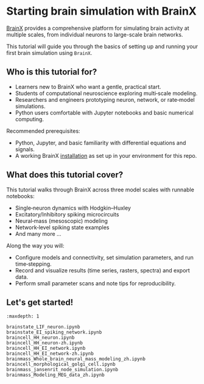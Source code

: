 # Starting brain simulation with BrainX 

[BrainX](https://github.com/chaobrain) provides a comprehensive platform for 
simulating brain activity at multiple scales, from individual neurons to 
large-scale brain networks. 

This tutorial will guide you through the basics of setting up and running 
your first brain simulation using ``BrainX``.


## Who is this tutorial for?

- Learners new to BrainX who want a gentle, practical start.
- Students of computational neuroscience exploring multi‑scale modeling.
- Researchers and engineers prototyping neuron, network, or rate‑model simulations.
- Python users comfortable with Jupyter notebooks and basic numerical computing.

Recommended prerequisites:

- Python, Jupyter, and basic familiarity with differential equations and signals.
- A working BrainX [installation](./install.md) as set up in your environment for this repo.

## What does this tutorial cover?

This tutorial walks through BrainX across three model scales with runnable notebooks:

- Single‑neuron dynamics with Hodgkin–Huxley
- Excitatory/Inhibitory spiking microcircuits
- Neural‑mass (mesoscopic) modeling
- Network‑level spiking state examples
- And many more ...

Along the way you will:

- Configure models and connectivity, set simulation parameters, and run time‑stepping.
- Record and visualize results (time series, rasters, spectra) and export data.
- Perform small parameter scans and note tips for reproducibility.


## Let's get started!

```{toctree}
:maxdepth: 1

brainstate_LIF_neuron.ipynb
brainstate_EI_spiking_network.ipynb
braincell_HH_neuron.ipynb
braincell_HH_neuron-zh.ipynb
braincell_HH_EI_network.ipynb
braincell_HH_EI_network-zh.ipynb
brainmass_Whole_brain_neural_mass_modeling_zh.ipynb
braincell_morphological_golgi_cell.ipynb
brainmass_jansenrit_node_simulation.ipynb
brainmass_Modeling_MEG_data_zh.ipynb
```

